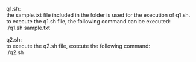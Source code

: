 q1.sh:\
the sample.txt file included in the folder is used for the execution of q1.sh.\
to execute the q1.sh file, the following command can be executed:\
./q1.sh sample.txt

q2.sh:\
to execute the q2.sh file, execute the following command:\
./q2.sh
